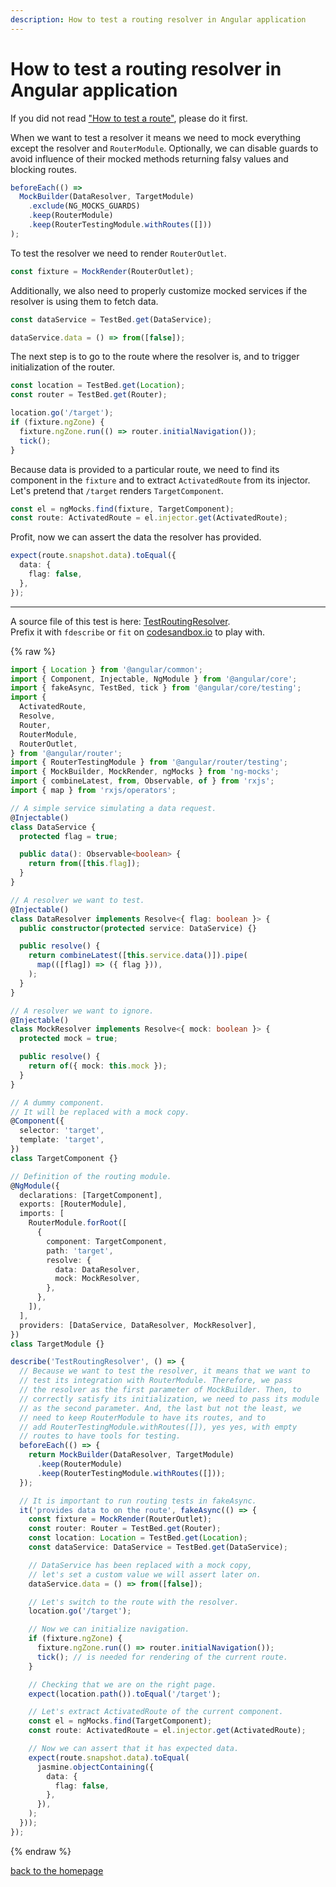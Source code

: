 ```yaml
---
description: How to test a routing resolver in Angular application
---
```


# How to test a routing resolver in Angular application

If you did not read ["How to test a route"](./how-to-test-a-route.html), please do it first.

When we want to test a resolver it means we need to mock everything except the resolver and `RouterModule`.
Optionally, we can disable guards to avoid influence of their mocked methods returning falsy values and blocking routes.

```typescript
beforeEach(() =>
  MockBuilder(DataResolver, TargetModule)
    .exclude(NG_MOCKS_GUARDS)
    .keep(RouterModule)
    .keep(RouterTestingModule.withRoutes([]))
);
```

To test the resolver we need to render `RouterOutlet`.

```typescript
const fixture = MockRender(RouterOutlet);
```

Additionally, we also need to properly customize mocked services if the resolver is using them to fetch data.

```typescript
const dataService = TestBed.get(DataService);

dataService.data = () => from([false]);
```

The next step is to go to the route where the resolver is, and to trigger initialization of the router.

```typescript
const location = TestBed.get(Location);
const router = TestBed.get(Router);

location.go('/target');
if (fixture.ngZone) {
  fixture.ngZone.run(() => router.initialNavigation());
  tick();
}
```

Because data is provided to a particular route, we need to find its component in the `fixture` and
to extract `ActivatedRoute` from its injector.
Let's pretend that `/target` renders `TargetComponent`.

```typescript
const el = ngMocks.find(fixture, TargetComponent);
const route: ActivatedRoute = el.injector.get(ActivatedRoute);
```

Profit, now we can assert the data the resolver has provided.

```typescript
expect(route.snapshot.data).toEqual({
  data: {
    flag: false,
  },
});
```

---

A source file of this test is here:
[TestRoutingResolver](https://github.com/ike18t/ng-mocks/blob/master/examples/TestRoutingResolver/test.spec.ts).<br>
Prefix it with `fdescribe` or `fit` on
[codesandbox.io](https://codesandbox.io/s/github/ng-mocks/examples?file=/src/examples/TestRoutingResolver/test.spec.ts)
to play with.

{% raw %}
```typescript
import { Location } from '@angular/common';
import { Component, Injectable, NgModule } from '@angular/core';
import { fakeAsync, TestBed, tick } from '@angular/core/testing';
import {
  ActivatedRoute,
  Resolve,
  Router,
  RouterModule,
  RouterOutlet,
} from '@angular/router';
import { RouterTestingModule } from '@angular/router/testing';
import { MockBuilder, MockRender, ngMocks } from 'ng-mocks';
import { combineLatest, from, Observable, of } from 'rxjs';
import { map } from 'rxjs/operators';

// A simple service simulating a data request.
@Injectable()
class DataService {
  protected flag = true;

  public data(): Observable<boolean> {
    return from([this.flag]);
  }
}

// A resolver we want to test.
@Injectable()
class DataResolver implements Resolve<{ flag: boolean }> {
  public constructor(protected service: DataService) {}

  public resolve() {
    return combineLatest([this.service.data()]).pipe(
      map(([flag]) => ({ flag })),
    );
  }
}

// A resolver we want to ignore.
@Injectable()
class MockResolver implements Resolve<{ mock: boolean }> {
  protected mock = true;

  public resolve() {
    return of({ mock: this.mock });
  }
}

// A dummy component.
// It will be replaced with a mock copy.
@Component({
  selector: 'target',
  template: 'target',
})
class TargetComponent {}

// Definition of the routing module.
@NgModule({
  declarations: [TargetComponent],
  exports: [RouterModule],
  imports: [
    RouterModule.forRoot([
      {
        component: TargetComponent,
        path: 'target',
        resolve: {
          data: DataResolver,
          mock: MockResolver,
        },
      },
    ]),
  ],
  providers: [DataService, DataResolver, MockResolver],
})
class TargetModule {}

describe('TestRoutingResolver', () => {
  // Because we want to test the resolver, it means that we want to
  // test its integration with RouterModule. Therefore, we pass
  // the resolver as the first parameter of MockBuilder. Then, to
  // correctly satisfy its initialization, we need to pass its module
  // as the second parameter. And, the last but not the least, we
  // need to keep RouterModule to have its routes, and to
  // add RouterTestingModule.withRoutes([]), yes yes, with empty
  // routes to have tools for testing.
  beforeEach(() => {
    return MockBuilder(DataResolver, TargetModule)
      .keep(RouterModule)
      .keep(RouterTestingModule.withRoutes([]));
  });

  // It is important to run routing tests in fakeAsync.
  it('provides data to on the route', fakeAsync(() => {
    const fixture = MockRender(RouterOutlet);
    const router: Router = TestBed.get(Router);
    const location: Location = TestBed.get(Location);
    const dataService: DataService = TestBed.get(DataService);

    // DataService has been replaced with a mock copy,
    // let's set a custom value we will assert later on.
    dataService.data = () => from([false]);

    // Let's switch to the route with the resolver.
    location.go('/target');

    // Now we can initialize navigation.
    if (fixture.ngZone) {
      fixture.ngZone.run(() => router.initialNavigation());
      tick(); // is needed for rendering of the current route.
    }

    // Checking that we are on the right page.
    expect(location.path()).toEqual('/target');

    // Let's extract ActivatedRoute of the current component.
    const el = ngMocks.find(TargetComponent);
    const route: ActivatedRoute = el.injector.get(ActivatedRoute);

    // Now we can assert that it has expected data.
    expect(route.snapshot.data).toEqual(
      jasmine.objectContaining({
        data: {
          flag: false,
        },
      }),
    );
  }));
});
```
{% endraw %}

[back to the homepage](./)
